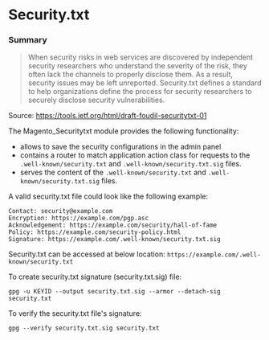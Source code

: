 # Security.txt

### Summary
> When security risks in web services are discovered by independent security researchers who understand the severity of the risk, they often lack the channels to properly disclose them. As a result, security issues may be left unreported. Security.txt defines a standard to help organizations define the process for security researchers to securely disclose security vulnerabilities.

Source: https://tools.ietf.org/html/draft-foudil-securitytxt-01

The Magento_Securitytxt module provides the following functionality: 
* allows to save the security configurations in the admin panel
* contains a router to match application action class for requests to the `.well-known/security.txt` and `.well-known/security.txt.sig` files.
* serves the content of the `.well-known/security.txt` and `.well-known/security.txt.sig` files.

A valid security.txt file could look like the following example:

```
Contact: security@example.com
Encryption: https://example.com/pgp.asc
Acknowledgement: https://example.com/security/hall-of-fame
Policy: https://example.com/security-policy.html
Signature: https://example.com/.well-known/security.txt.sig
```
Security.txt can be accessed at below location:
`https://example.com/.well-known/security.txt`

To create security.txt signature (security.txt.sig) file:

`gpg -u KEYID --output security.txt.sig --armor --detach-sig security.txt`

To verify the security.txt file's signature:

`gpg --verify security.txt.sig security.txt`
